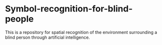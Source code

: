 # Symbol-recognition-for-blind-people
This is a repository for spatial recognition of the environment surrounding a blind person through artificial intelligence.
